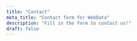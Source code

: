 ```yaml
---
title: "Contact"
meta_title: "Contact form for WebData"
description: "Fill in the form to contact us!"
draft: false
---
```

